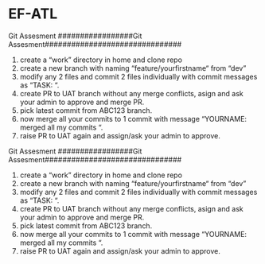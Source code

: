 # EF-ATL

Git Assesment
#################Git Assesment###############################

1. create a “work” directory in home and clone repo
2. create a new branch with naming “feature/yourfirstname“ from “dev”
3. modify any 2 files and commit 2 files individually with commit messages as “TASK: “.
4. create PR to UAT branch without any merge conflicts, asign and ask your admin to approve and merge PR.
5. pick latest commit from ABC123 branch.
6. now merge all your commits to 1 commit with message “YOURNAME: merged all my commits “.
7. raise PR to UAT again and assign/ask your admin to approve.

Git Assesment
#################Git Assesment###############################

1. create a “work” directory in home and clone repo
2. create a new branch with naming “feature/yourfirstname“ from “dev”
3. modify any 2 files and commit 2 files individually with commit messages as “TASK: “.
4. create PR to UAT branch without any merge conflicts, asign and ask your admin to approve and merge PR.
5. pick latest commit from ABC123 branch.
6. now merge all your commits to 1 commit with message “YOURNAME: merged all my commits “.
7. raise PR to UAT again and assign/ask your admin to approve.
